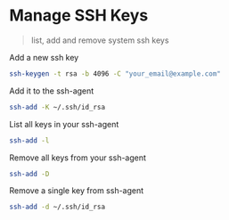# Manage SSH Keys

> list, add and remove system ssh keys

Add a new ssh key

```bash
ssh-keygen -t rsa -b 4096 -C "your_email@example.com"
```

Add it to the ssh-agent

```bash
ssh-add -K ~/.ssh/id_rsa
```

List all keys in your ssh-agent

```bash
ssh-add -l
```

Remove all keys from your ssh-agent

```bash
ssh-add -D
```

Remove a single key from ssh-agent

```bash
ssh-add -d ~/.ssh/id_rsa
```

